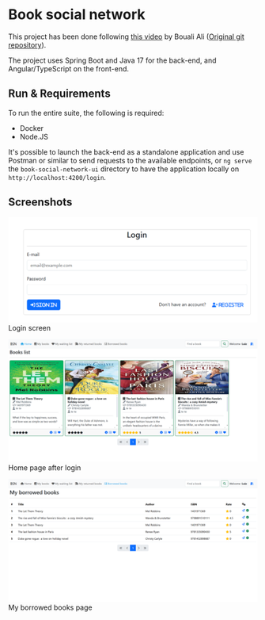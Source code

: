 # Book social network

This project has been done following [this video](https://www.youtube.com/watch?v=WuPa_XoWlJU) by Bouali Ali ([Original git repository](https://github.com/ali-bouali/book-social-network)). 

The project uses Spring Boot and Java 17 for the back-end, and Angular/TypeScript on the front-end.

## Run & Requirements

To run the entire suite, the following is required:
- Docker
- Node.JS

It's possible to launch the back-end as a standalone application and use Postman or similar to send requests to the available endpoints, or `ng serve` the `book-social-network-ui` directory to have the application locally on `http://localhost:4200/login`.

## Screenshots

![image](./screenshots/Login%20screen.png)
Login screen

![image](./screenshots/Home%20page.png)
Home page after login

![image](./screenshots/My_borrowed_books_page.png)
My borrowed books page

